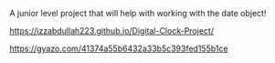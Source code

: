 A junior level project that will help with working with the date object!

 https://izzabdullah223.github.io/Digital-Clock-Project/

https://gyazo.com/41374a55b6432a33b5c393fed155b1ce
